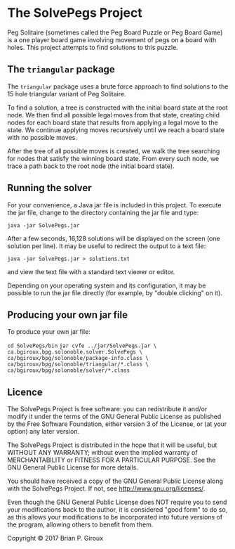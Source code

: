 # The SolvePegs Project

Peg Solitaire (sometimes called the Peg Board Puzzle or Peg Board Game) is a
one player board game involving movement of pegs on a board with holes. This
project attempts to find solutions to this puzzle.

## The `triangular` package
The `triangular` package uses a brute force approach to find solutions to the
15 hole triangular variant of Peg Solitaire.

To find a solution, a tree is constructed with the initial board state at the
root node. We then find all possible legal moves from that state, creating
child nodes for each board state that results from applying a legal move to
the state. We continue applying moves recursively until we reach a board
state with no possible moves.

After the tree of all possible moves is created, we walk the tree searching
for nodes that satisfy the winning board state. From every such node, we
trace a path back to the root node (the initial board state).


## Running the solver
For your convenience, a Java jar file is included in this project.
To execute the jar file, change to the directory containing the jar file and
type:

`java -jar SolvePegs.jar`

After a few seconds, 16,128 solutions will be displayed on the screen (one
solution per line). It may be useful to redirect the output to a text file:

`java -jar SolvePegs.jar > solutions.txt`

and view the text file with a standard text viewer or editor.

Depending on your operating system and its configuration, it may be possible
to run the jar file directly (for example, by "double clicking" on it).


## Producing your own jar file
To produce your own jar file:

`cd SolvePegs/bin`
`jar cvfe ../jar/SolvePegs.jar \
ca.bgiroux.bpg.solonoble.solver.SolvePegs \
ca/bgiroux/bpg/solonoble/package-info.class \
ca/bgiroux/bpg/solonoble/triangular/*.class \
ca/bgiroux/bpg/solonoble/solver/*.class`


## Licence

The SolvePegs Project is free software: you can redistribute it and/or modify
it under the terms of the GNU General Public License as published by the Free
Software Foundation, either version 3 of the License, or (at your option) any
later version.

The SolvePegs Project is distributed in the hope that it will be useful, but
WITHOUT ANY WARRANTY; without even the implied warranty of MERCHANTABILITY or
FITNESS FOR A PARTICULAR PURPOSE. See the GNU General Public License for more
details.

You should have received a copy of the GNU General Public License along with
the SolvePegs Project. If not, see <http://www.gnu.org/licenses/>.

Even though the GNU General Public License does NOT require you to send your
modifications back to the author, it is considered "good form" to do so, as
this allows your modifications to be incorporated into future versions of the
program, allowing others to benefit from them.

Copyright &copy; 2017 Brian P. Giroux
